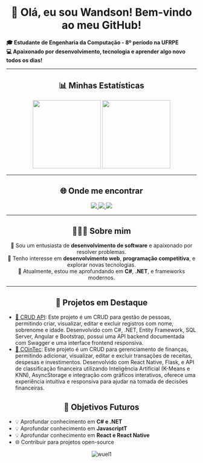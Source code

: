 <h1 align="center">👋 Olá, eu sou Wandson! Bem-vindo ao meu GitHub! </h1>

<strong>🎓 Estudante de Engenharia da Computação - 8º período na UFRPE</strong>  
<strong>💻 Apaixonado por desenvolvimento, tecnologia e aprender algo novo todos os dias!</strong>

<hr>

<h2 align="center">📊 Minhas Estatísticas</h2>
<div align="center">
  <img height="180em" src="https://github-readme-stats.vercel.app/api?username=Wuel1&show_icons=true&theme=dark&include_all_commits=true&count_private=true"/>
  <img height="180em" src="https://github-readme-stats.vercel.app/api/top-langs/?username=Wuel1&layout=compact&langs_count=7&theme=dark"/>
</div>

<hr>

<h2 align="center">🌐 Onde me encontrar</h2>
<div align="center"> 
  <a href="https://www.instagram.com/wecodevs" target="_blank">
    <img src="https://img.shields.io/badge/-Instagram-%23E4405F?style=for-the-badge&logo=instagram&logoColor=white" target="_blank">
  </a>
  <a href="mailto:wandson7emanuel@hotmail.com">
    <img src="https://img.shields.io/badge/-Email-%23333?style=for-the-badge&logo=gmail&logoColor=white">
  </a>
  <a href="https://www.linkedin.com/in/wandson-emanuel-1b8b771a0/" target="_blank">
    <img src="https://img.shields.io/badge/-LinkedIn-%230077B5?style=for-the-badge&logo=linkedin&logoColor=white">
  </a>  
</div>

<hr>

<h2 align="center">🧑🏾‍💻 Sobre mim</h2>
<p align="center">
  🔹 Sou um entusiasta de <strong>desenvolvimento de software</strong> e apaixonado por resolver problemas.<br>
  🔹 Tenho interesse em <strong>desenvolvimento web</strong>, <strong>programação competitiva</strong>, e explorar novas tecnologias.<br>
  🔹 Atualmente, estou me aprofundando em <strong>C#</strong>, <strong>.NET</strong>, e frameworks modernos.
</p>

<hr>

<h2 align="center">🚀 Projetos em Destaque</h2>
<ul>
  <li><a href="https://github.com/Wuel1/C-and-.Net/tree/main/crudAngularEWebApi">📂 CRUD API</a>: Este projeto é um CRUD para gestão de pessoas, permitindo criar, visualizar, editar e excluir registros com nome, sobrenome e idade. Desenvolvido com C#, .NET, Entity Framework, SQL Server, Angular e Bootstrap, possui uma API backend documentada com Swagger e uma interface frontend responsiva.</li>
  <li><a href="https://github.com/C0inTec/mobile">📂 COinTec</a>: Este projeto é um CRUD para gerenciamento de finanças, permitindo adicionar, visualizar, editar e excluir transações de receitas, despesas e investimentos. Desenvolvido com React Native, Flask, e API de classificação financeira utilizando Inteligência Artificial (K-Means e KNN), AsyncStorage e integração com gráficos interativos, oferece uma experiência intuitiva e responsiva para ajudar na tomada de decisões financeiras.</li>
</ul>

<h2 align="center">📅 Objetivos Futuros</h2>
<ul>
  <li>💡 Aprofundar conhecimento em <strong>C# e .NET</strong></li>
  <li>💡 Aprofundar conhecimento em <strong>JavascriptT</strong></li>
  <li>💡 Aprofundar conhecimento em <strong>React e React Native</strong></li>
  <li>🌐 Contribuir para projetos open-source</li>
</ul>

<div align="center">
  <img src="https://komarev.com/ghpvc/?username=wuel1&label=Profile%20Views&color=0e75b6&style=flat-square" alt="wuel1" />
</div>
